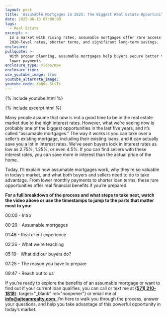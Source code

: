 ```yaml
---
layout: post
title: 'Assumable Mortgages in 2025: The Biggest Real Estate Opportunity in 5 Years'
date: 2025-06-13 07:00:00
tags:
  - Real Estate
excerpt: >-
  In a market with rising rates, assumable mortgages offer rare access to
  2020-level rates, shorter terms, and significant long-term savings.
enclosure:
pullquote: >-
  With proper planning, assumable mortgages help buyers secure better terms and
  lower payments.
enclosure_type: video/mp4
enclosure_time:
use_youtube_image: true
youtube_alternate_image:
youtube_code: XoN9c_GLvTs
---
```

{% include youtube.html %}

{% include excerpt.html %}

Many people assume that now is not a good time to be in the real estate market due to the high interest rates. However, what we’re seeing now is probably one of the biggest opportunities in the last five years, and it’s called “assumable mortgages.” The way it works is you can take over a seller’s existing mortgage, including their existing loans, and it can actually save you a lot in interest rates. We’ve seen buyers lock in interest rates as low as 2.75%, 1.25%, or even 4.5%. If you can find sellers with these interest rates, you can save more in interest than the actual price of the home.

Today, I’ll explain how assumable mortgages work, why they’re so valuable in today’s market, and what both buyers and sellers need to do to take advantage. From lower monthly payments to shorter loan terms, these rare opportunities offer real financial benefits if you’re prepared.

**For a full breakdown of the process and what steps to take next, watch the video above or use the timestamps to jump to the parts that matter most to you:**

00:00 - Intro

00:20 - Assumable mortgages

01:46 - Real client experience

02:26 - What we’re teaching

05:10 - What did our buyers do?

07:25 - The reason you have to prepare

09:47 - Reach out to us

If you’re ready to explore the benefits of an assumable mortgage or want to find out if your current loan qualifies, you can call or text me at [**(571) 210-1818**](tel:5712101818){: target="_blank" rel="noopener"} or email me at [**<u>info@ajteamrealty.com</u>**<u>. </u>](mailto:info@ajteamrealty.com)I’m here to walk you through the process, answer your questions, and help you take advantage of this powerful opportunity in today’s market.

&nbsp;